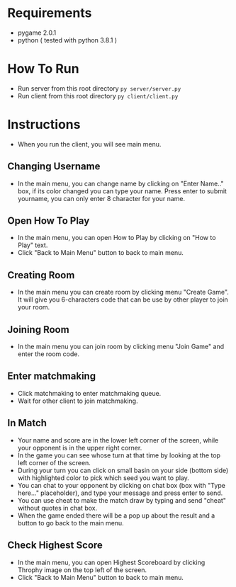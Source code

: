 # Requirements
- pygame 2.0.1
- python ( tested with python 3.8.1 )
# How To Run
- Run server from this root directory ```py server/server.py```
- Run client from this root directory ```py client/client.py```

# Instructions
- When you run the client, you will see main menu.

## Changing Username
- In the main menu, you can change name by clicking on "Enter Name.." box, if its color changed you can type your name. Press enter to submit yourname, you can only enter 8 character for your name.

## Open How To Play
- In the main menu, you can open How to Play by clicking on "How to Play" text.
- Click "Back to Main Menu" button to back to main menu.

## Creating Room
- In the main menu you can create room by clicking menu "Create Game". It will give you 6-characters code that can be use by other player to join your room.

## Joining Room
- In the main menu you can join room by clicking menu "Join Game" and enter the room code.

## Enter matchmaking
- Click matchmaking to enter matchmaking queue.
- Wait for other client to join matchmaking.

## In Match
- Your name and score are in the lower left corner of the screen, while your opponent is in the upper right corner.
- In the game you can see whose turn at that time by looking at the top left corner of the screen.
- During your turn you can click on small basin on your side (bottom side) with highlighted color to pick which seed you want to play.
- You can chat to your opponent by clicking on chat box (box with "Type here..." placeholder), and type your message and press enter to send.
- You can use cheat to make the match draw by typing and send "cheat" without quotes in chat box.
- When the game ended there will be a pop up about the result and a button to go back to the main menu.

## Check Highest Score
- In the main menu, you can open Highest Scoreboard by clicking Throphy image on the top left of the screen.
- Click "Back to Main Menu" button to back to main menu.